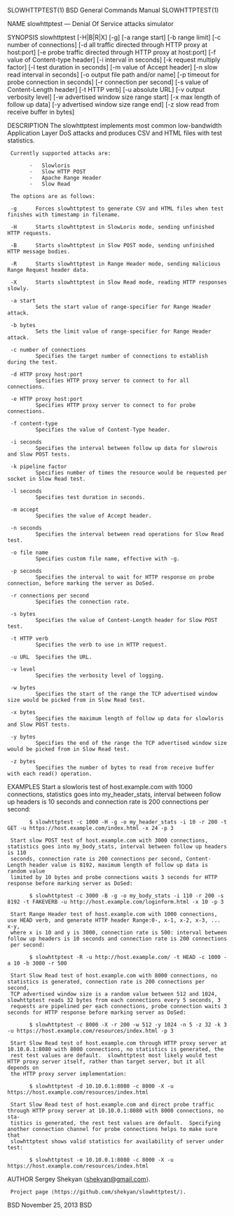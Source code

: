 SLOWHTTPTEST(1)                                             BSD General Commands Manual                                            SLOWHTTPTEST(1)

NAME
     slowhttptest — Denial Of Service attacks simulator

SYNOPSIS
     slowhttptest [-H|B|R|X] [-g] [-a range start] [-b range limit] [-c number of connections]
                  [-d all traffic directed through HTTP proxy at host:port] [-e probe traffic directed through HTTP proxy at host:port]
                  [-f value of Content-type header] [-i interval in seconds] [-k request multiply factor] [-l test duration in seconds]
                  [-m value of Accept header] [-n slow read interval in seconds] [-o output file path and/or name]
                  [-p timeout for probe connection in seconds] [-r connection per second] [-s value of Content-Length header] [-t HTTP verb]
                  [-u absolute URL] [-v output verbosity level] [-w advertised window size range start] [-x max length of follow up data]
                  [-y advertised window size range end] [-z slow read from receive buffer in bytes]

DESCRIPTION
     The slowhttptest implements most common low-bandwidth Application Layer DoS attacks and produces CSV and HTML files with test statistics.

     Currently supported attacks are:

           ·   Slowloris
           ·   Slow HTTP POST
           ·   Apache Range Header
           ·   Slow Read

     The options are as follows:

     -g      Forces slowhttptest to generate CSV and HTML files when test finishes with timestamp in filename.

     -H      Starts slowhttptest in SlowLoris mode, sending unfinished HTTP requests.

     -B      Starts slowhttptest in Slow POST mode, sending unfinished HTTP message bodies.

     -R      Starts slowhttptest in Range Header mode, sending malicious Range Request header data.

     -X      Starts slowhttptest in Slow Read mode, reading HTTP responses slowly.

     -a start
             Sets the start value of range-specifier for Range Header attack.

     -b bytes
             Sets the limit value of range-specifier for Range Header attack.

     -c number of connections
             Specifies the target number of connections to establish during the test.

     -d HTTP proxy host:port
             Specifies HTTP proxy server to connect to for all connections.

     -e HTTP proxy host:port
             Specifies HTTP proxy server to connect to for probe connections.

     -f content-type
             Specifies the value of Content-Type header.

     -i seconds
             Specifies the interval between follow up data for slowrois and Slow POST tests.

     -k pipeline factor
             Specifies number of times the resource would be requested per socket in Slow Read test.

     -l seconds
             Specifies test duration in seconds.

     -m accept
             Specifies the value of Accept header.

     -n seconds
             Specifies the interval between read operations for Slow Read test.

     -o file name
             Specifies custom file name, effective with -g.

     -p seconds
             Specifies the interval to wait for HTTP response on probe connection, before marking the server as DoSed.

     -r connections per second
             Specifies the connection rate.

     -s bytes
             Specifies the value of Content-Length header for Slow POST test.

     -t HTTP verb
             Specifies the verb to use in HTTP request.

     -u URL  Specifies the URL.

     -v level
             Specifies the verbosity level of logging.

     -w bytes
             Specifies the start of the range the TCP advertised window size would be picked from in Slow Read test.

     -x bytes
             Specifies the maximum length of follow up data for slowloris and Slow POST tests.

     -y bytes
             Specifies the end of the range the TCP advertised window size would be picked from in Slow Read test.

     -z bytes
             Specifies the number of bytes to read from receive buffer with each read() operation.

EXAMPLES
     Start a slowloris test of host.example.com with 1000 connections, statistics goes into my_header_stats, interval between follow up headers is
     10 seconds and connection rate is 200 connections per second:

           $ slowhttptest -c 1000 -H -g -o my_header_stats -i 10 -r 200 -t GET -u https://host.example.com/index.html -x 24 -p 3

     Start slow POST test of host.example.com with 3000 connections, statistics goes into my_body_stats, interval between follow up headers is 110
     seconds, connection rate is 200 connections per second, Content-Length header value is 8192, maximum length of follow up data is random value
     limited by 10 bytes and probe connections waits 3 seconds for HTTP response before marking server as DoSed:

           $ slowhttptest -c 3000 -B -g -o my_body_stats -i 110 -r 200 -s 8192 -t FAKEVERB -u http://host.example.com/loginform.html -x 10 -p 3

     Start Range Header test of host.example.com with 1000 connections, use HEAD verb, and generate HTTP header Range:0-, x-1, x-2, x-3, ... x-y,
     where x is 10 and y is 3000, connection rate is 500: interval between follow up headers is 10 seconds and connection rate is 200 connections
     per second:

           $ slowhttptest -R -u http://host.example.com/ -t HEAD -c 1000 -a 10 -b 3000 -r 500

     Start Slow Read test of host.example.com with 8000 connections, no statistics is generated, connection rate is 200 connections per second,
     TCP advertised window size is a random value between 512 and 1024, slowhttptest reads 32 bytes from each connections every 5 seconds, 3
     requests are pipelined per each connections, probe connection waits 3 seconds for HTTP response before marking server as DoSed:

           $ slowhttptest -c 8000 -X -r 200 -w 512 -y 1024 -n 5 -z 32 -k 3 -u https://host.example.com/resources/index.html -p 3

     Start Slow Read test of host.example.com through HTTP proxy server at 10.10.0.1:8080 with 8000 connections, no statistics is generated, the
     rest test values are default.  slowhttptest most likely would test HTTP proxy server itself, rather than target server, but it all depends on
     the HTTP proxy server implementation:

           $ slowhttptest -d 10.10.0.1:8080 -c 8000 -X -u https://host.example.com/resources/index.html

     Start Slow Read test of host.example.com and direct probe traffic through HTTP proxy server at 10.10.0.1:8080 with 8000 connections, no sta‐
     tistics is generated, the rest test values are default.  Specifying another connection channel for probe connections helps to make sure that
     slowhttptest shows valid statistics for availability of server under test:

           $ slowhttptest -e 10.10.0.1:8080 -c 8000 -X -u https://host.example.com/resources/index.html

AUTHOR
     Sergey Shekyan ⟨shekyan@gmail.com⟩.

     Project page ⟨https://github.com/shekyan/slowhttptest/⟩.

BSD                                                              November 25, 2013                                                             BSD
